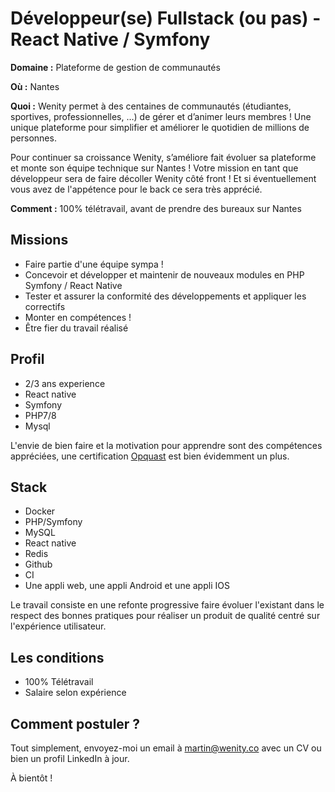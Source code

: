 # Développeur(se) Fullstack (ou pas) - React Native / Symfony

**Domaine :**  Plateforme de gestion de communautés

**Où :** Nantes

**Quoi :** Wenity permet à des centaines de communautés (étudiantes, sportives, professionnelles, …) de gérer et d’animer leurs membres ! Une unique plateforme pour simplifier et améliorer le quotidien de millions de personnes.

Pour continuer sa croissance Wenity, s’améliore fait évoluer sa plateforme et monte son équipe technique sur Nantes ! Votre mission en tant que développeur sera de faire décoller Wenity côté front ! Et si éventuellement vous avez de l'appétence pour le back ce sera très apprécié.

**Comment :** 100% télétravail, avant de prendre des bureaux sur Nantes

## Missions

* Faire partie d'une équipe sympa !
* Concevoir et développer et maintenir de nouveaux modules en PHP Symfony / React Native
* Tester et assurer la conformité des développements et appliquer les correctifs
* Monter en compétences !
* Être fier du travail réalisé

## Profil

* 2/3 ans experience
* React native
* Symfony
* PHP7/8
* Mysql

L'envie de bien faire et la motivation pour apprendre sont des compétences appréciées, une certification [Opquast](https://www.opquast.com/) est bien évidemment un plus.

## Stack

* Docker
* PHP/Symfony
* MySQL
* React native
* Redis
* Github
* CI
* Une appli web, une appli Android et une appli IOS

Le travail consiste en une refonte progressive faire évoluer l'existant dans le respect des bonnes pratiques pour réaliser un produit de qualité centré sur l'expérience utilisateur.

## Les conditions

* 100% Télétravail
* Salaire selon expérience

## Comment postuler ?

Tout simplement, envoyez-moi un email à martin@wenity.co avec un CV ou bien un profil LinkedIn à jour. 

À bientôt ! 
